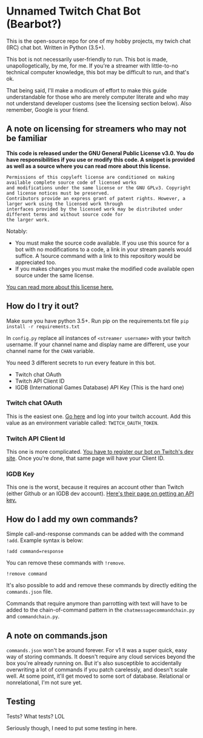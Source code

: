 # Unnamed Twitch Chat Bot (Bearbot?)

This is the open-source repo for one of my hobby projects, my twich chat (IRC) chat bot. Written in Python (3.5+).

This bot is not necessarily user-friendly to run. This bot is made, unapollogetically, by me, for me. If you're a streamer with little-to-no technical computer knowledge, this bot may be difficult to run, and that's ok. 

That being said, I'll make a modicum of effort to make this guide understandable for those who are merely computer literate and who may not understand developer customs (see the licensing section below). Also remember, Google is your friend.

## A note on licensing for streamers who may not be familiar

**This code is released under the GNU General Public License v3.0. You do have responsibilities if you use or modify this code. A snippet is provided as well as a source where you can read more about this license.**

```
Permissions of this copyleft license are conditioned on making available complete source code of licensed works 
and modifications under the same license or the GNU GPLv3. Copyright and license notices must be preserved. 
Contributors provide an express grant of patent rights. However, a larger work using the licensed work through 
interfaces provided by the licensed work may be distributed under different terms and without source code for 
the larger work.
```

Notably:
* You must make the source code available. If you use this source for a bot with no modifications to a code, a link in your stream panels would suffice. A !source command with a link to this repository would be appreciated too.
* If you makes changes you must make the modified code available open source under the same license. 

[You can read more about this license here.](https://choosealicense.com/licenses/lgpl-3.0/)

## How do I try it out?

Make sure you have python 3.5+. Run pip on the requirements.txt file `pip install -r requirements.txt`

In `config.py` replace all instances of `<streamer username>` with your twitch username. If your channel name and display name are different, use your channel name for the `CHAN` variable. 

You need 3 different secrets to run every feature in this bot. 

* Twitch chat OAuth
* Twitch API Client ID
* IGDB (International Games Database) API Key (This is the hard one)

### Twitch chat OAuth

This is the easiest one. [Go here](https://twitchapps.com/tmi/) and log into your twitch account. Add this value as an environment variable called: `TWITCH_OAUTH_TOKEN`.

### Twitch API Client Id

This one is more complicated. [You have to register our bot on Twitch's dev site](https://glass.twitch.tv/console/apps/create). Once you're done, that same page will have your Client ID.

### IGDB Key

This one is the worst, because it requires an account other than Twitch (either Github or an IGDB dev account). [Here's their page on getting an API key.](https://www.igdb.com/api)

## How do I add my own commands?

Simple call-and-response commands can be added with the command `!add`. Example syntax is below:

```
!add command=response
```

You can remove these commands with `!remove`.

```
!remove command
```

It's also possible to add and remove these commands by directly editing the `commands.json` file.

Commands that require anymore than parrotting with text will have to be added to the chain-of-command pattern in the `chatmessagecommandchain.py` and `commandchain.py`.

## A note on commands.json

`commands.json` won't be around forever. For v1 it was a super quick, easy way of storing commands. It doesn't require any cloud services beyond the box you're already running on. But it's also susceptible to accidentally overwriting a lot of commands if you patch carelessly, and doesn't scale well. At some point, it'll get moved to some sort of database. Relational or nonrelational, I'm not sure yet.

## Testing

Tests? What tests? LOL

Seriously though, I need to put some testing in here.